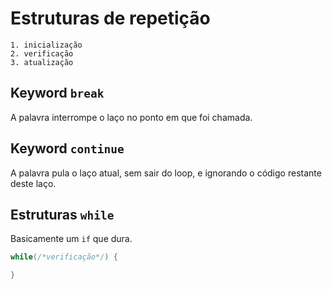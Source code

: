 # Estruturas de repetição

```
1. inicialização
2. verificação
3. atualização
```

## Keyword `break`

A palavra interrompe o laço no ponto em que foi chamada.

## Keyword `continue`

A palavra pula o laço atual, sem sair do loop, e ignorando o código restante deste laço.

## Estruturas `while`

Basicamente um `if` que dura.

```java
while(/*verificação*/) {

}
```